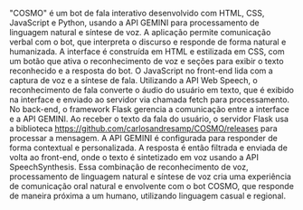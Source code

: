 "COSMO" é um bot de fala interativo desenvolvido com HTML, CSS, JavaScript e Python, usando a API GEMINI para processamento de linguagem natural e síntese de voz. A aplicação permite comunicação verbal com o bot, que interpreta o discurso e responde de forma natural e humanizada. A interface é construída em HTML e estilizada em CSS, com um botão que ativa o reconhecimento de voz e seções para exibir o texto reconhecido e a resposta do bot. O JavaScript no front-end lida com a captura de voz e a síntese de fala. Utilizando a API Web Speech, o reconhecimento de fala converte o áudio do usuário em texto, que é exibido na interface e enviado ao servidor via chamada fetch para processamento. No back-end, o framework Flask gerencia a comunicação entre a interface e a API GEMINI. Ao receber o texto da fala do usuário, o servidor Flask usa a biblioteca https://github.com/carlosandresamp/COSMO/releases para processar a mensagem. A API GEMINI é configurada para responder de forma contextual e personalizada. A resposta é então filtrada e enviada de volta ao front-end, onde o texto é sintetizado em voz usando a API SpeechSynthesis. Essa combinação de reconhecimento de voz, processamento de linguagem natural e síntese de voz cria uma experiência de comunicação oral natural e envolvente com o bot COSMO, que responde de maneira próxima a um humano, utilizando linguagem casual e regional.